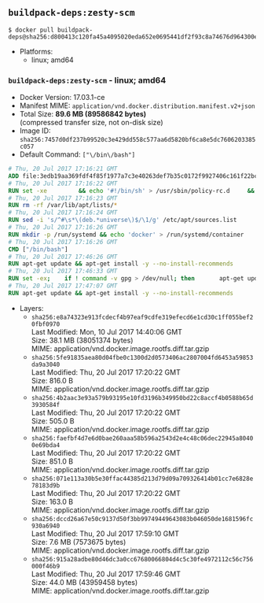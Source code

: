 ## `buildpack-deps:zesty-scm`

```console
$ docker pull buildpack-deps@sha256:d800413c120fa45a4095020eda652e0695441df2f93c8a74676d964300e36154
```

-	Platforms:
	-	linux; amd64

### `buildpack-deps:zesty-scm` - linux; amd64

-	Docker Version: 17.03.1-ce
-	Manifest MIME: `application/vnd.docker.distribution.manifest.v2+json`
-	Total Size: **89.6 MB (89586842 bytes)**  
	(compressed transfer size, not on-disk size)
-	Image ID: `sha256:7457d0df237b99520c3e429dd558c577aa6d5820bf6ca8e5dc7606203385c057`
-	Default Command: `["\/bin\/bash"]`

```dockerfile
# Thu, 20 Jul 2017 17:16:21 GMT
ADD file:3edb19aa369fdf4f85f1977a7c3e40263def7b35c0172f9927406c161f22bccf in / 
# Thu, 20 Jul 2017 17:16:22 GMT
RUN set -xe 		&& echo '#!/bin/sh' > /usr/sbin/policy-rc.d 	&& echo 'exit 101' >> /usr/sbin/policy-rc.d 	&& chmod +x /usr/sbin/policy-rc.d 		&& dpkg-divert --local --rename --add /sbin/initctl 	&& cp -a /usr/sbin/policy-rc.d /sbin/initctl 	&& sed -i 's/^exit.*/exit 0/' /sbin/initctl 		&& echo 'force-unsafe-io' > /etc/dpkg/dpkg.cfg.d/docker-apt-speedup 		&& echo 'DPkg::Post-Invoke { "rm -f /var/cache/apt/archives/*.deb /var/cache/apt/archives/partial/*.deb /var/cache/apt/*.bin || true"; };' > /etc/apt/apt.conf.d/docker-clean 	&& echo 'APT::Update::Post-Invoke { "rm -f /var/cache/apt/archives/*.deb /var/cache/apt/archives/partial/*.deb /var/cache/apt/*.bin || true"; };' >> /etc/apt/apt.conf.d/docker-clean 	&& echo 'Dir::Cache::pkgcache ""; Dir::Cache::srcpkgcache "";' >> /etc/apt/apt.conf.d/docker-clean 		&& echo 'Acquire::Languages "none";' > /etc/apt/apt.conf.d/docker-no-languages 		&& echo 'Acquire::GzipIndexes "true"; Acquire::CompressionTypes::Order:: "gz";' > /etc/apt/apt.conf.d/docker-gzip-indexes 		&& echo 'Apt::AutoRemove::SuggestsImportant "false";' > /etc/apt/apt.conf.d/docker-autoremove-suggests
# Thu, 20 Jul 2017 17:16:23 GMT
RUN rm -rf /var/lib/apt/lists/*
# Thu, 20 Jul 2017 17:16:24 GMT
RUN sed -i 's/^#\s*\(deb.*universe\)$/\1/g' /etc/apt/sources.list
# Thu, 20 Jul 2017 17:16:26 GMT
RUN mkdir -p /run/systemd && echo 'docker' > /run/systemd/container
# Thu, 20 Jul 2017 17:16:26 GMT
CMD ["/bin/bash"]
# Thu, 20 Jul 2017 17:46:26 GMT
RUN apt-get update && apt-get install -y --no-install-recommends 		ca-certificates 		curl 		wget 	&& rm -rf /var/lib/apt/lists/*
# Thu, 20 Jul 2017 17:46:33 GMT
RUN set -ex; 	if ! command -v gpg > /dev/null; then 		apt-get update; 		apt-get install -y --no-install-recommends 			gnupg2 			dirmngr 		; 		rm -rf /var/lib/apt/lists/*; 	fi
# Thu, 20 Jul 2017 17:47:07 GMT
RUN apt-get update && apt-get install -y --no-install-recommends 		bzr 		git 		mercurial 		openssh-client 		subversion 				procps 	&& rm -rf /var/lib/apt/lists/*
```

-	Layers:
	-	`sha256:e8a74323e913fcdecf4b97eaf9cdfe319efecd6e1cd30c1ff055bef20fbf0970`  
		Last Modified: Mon, 10 Jul 2017 14:40:06 GMT  
		Size: 38.1 MB (38051374 bytes)  
		MIME: application/vnd.docker.image.rootfs.diff.tar.gzip
	-	`sha256:5fe91835aea80d04fbe0c1300d2d0573406ac2807004fd6453a59853da9a3040`  
		Last Modified: Thu, 20 Jul 2017 17:20:22 GMT  
		Size: 816.0 B  
		MIME: application/vnd.docker.image.rootfs.diff.tar.gzip
	-	`sha256:4b2aac3e93a579b93195e10fd3196b349950bd22c8accf4b0588b65d3930584f`  
		Last Modified: Thu, 20 Jul 2017 17:20:22 GMT  
		Size: 505.0 B  
		MIME: application/vnd.docker.image.rootfs.diff.tar.gzip
	-	`sha256:faefbf4d7e6d0bae260aaa58b596a2543d2e4c48c06dec22945a80400e69bda4`  
		Last Modified: Thu, 20 Jul 2017 17:20:22 GMT  
		Size: 851.0 B  
		MIME: application/vnd.docker.image.rootfs.diff.tar.gzip
	-	`sha256:071e113a30b5e30ffac44385d213d79d09a709326414b01cc7e6828e78183d9b`  
		Last Modified: Thu, 20 Jul 2017 17:20:22 GMT  
		Size: 163.0 B  
		MIME: application/vnd.docker.image.rootfs.diff.tar.gzip
	-	`sha256:dccd26a67e50c9137d50f3bb99749449643083b046050de1681596fc930a6940`  
		Last Modified: Thu, 20 Jul 2017 17:59:10 GMT  
		Size: 7.6 MB (7573675 bytes)  
		MIME: application/vnd.docker.image.rootfs.diff.tar.gzip
	-	`sha256:915a28adbe80d46dc3a0cc67680066804d4c5c30fe4972112c56c756000f46b9`  
		Last Modified: Thu, 20 Jul 2017 17:59:46 GMT  
		Size: 44.0 MB (43959458 bytes)  
		MIME: application/vnd.docker.image.rootfs.diff.tar.gzip
